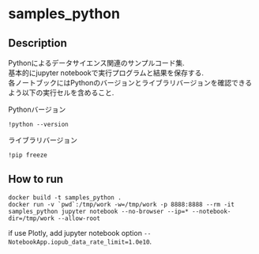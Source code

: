 # samples_python

## Description

Pythonによるデータサイエンス関連のサンプルコード集.  
基本的にjupyter notebookで実行プログラムと結果を保存する.  
各ノートブックにはPythonのバージョンとライブラリバージョンを確認できるよう以下の実行セルを含めること.

Pythonバージョン
```
!python --version
```

ライブラリバージョン
```
!pip freeze
```

## How to run

```
docker build -t samples_python .
docker run -v `pwd`:/tmp/work -w=/tmp/work -p 8888:8888 --rm -it samples_python jupyter notebook --no-browser --ip=* --notebook-dir=/tmp/work --allow-root
```

if use Plotly, add jupyter notebook option `--NotebookApp.iopub_data_rate_limit=1.0e10`.

